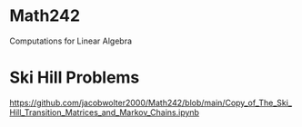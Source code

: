# Math242
Computations for Linear Algebra

# Ski Hill Problems
https://github.com/jacobwolter2000/Math242/blob/main/Copy_of_The_Ski_Hill_Transition_Matrices_and_Markov_Chains.ipynb
